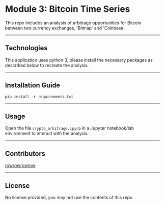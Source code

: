 # Module 3: Bitcoin Time Series

This repo includes an analysis of arbitrage opportunities for Bitcoin between two currency exchanges, 'Bitmap' and 'Coinbase'.

---

## Technologies

This application uses python 3, please install the necessary packages as described below to recreate the analysis.

---

## Installation Guide

```
pip install -r requirements.txt
```

---

## Usage

Open the file `crypto_arbitrage.ipynb` in a Jupyter notebook/lab environment to interact with the analysis.

---

## Contributors

[rowrowrowrow](https://github.com/rowrowrowrow)

---

## License

No license provided, you may not use the contents of this repo.
